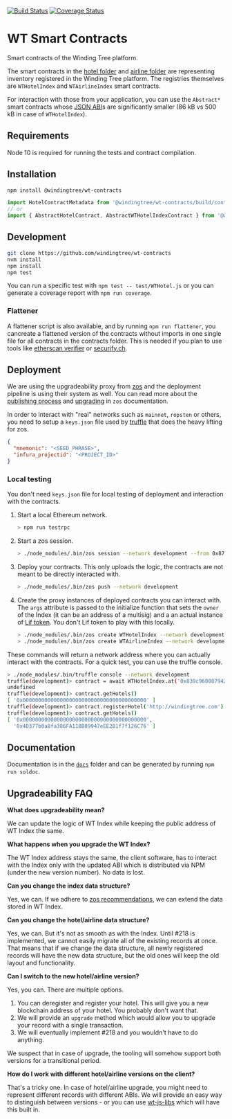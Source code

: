 [![Build Status](https://travis-ci.org/windingtree/wt-contracts.svg?branch=master)](https://travis-ci.org/windingtree/wt-contracts)
[![Coverage Status](https://coveralls.io/repos/github/windingtree/wt-contracts/badge.svg?branch=master)](https://coveralls.io/github/windingtree/wt-contracts?branch=master&v=2.0)

# WT Smart Contracts

Smart contracts of the Winding Tree platform.

The smart contracts in the [hotel folder](https://github.com/windingtree/wt-contracts/tree/master/contracts/hotel) and
[airline folder](https://github.com/windingtree/wt-contracts/tree/master/contracts/airline) are representing
inventory registered in the Winding Tree platform. The registries themselves are `WTHotelIndex` and `WTAirlineIndex`
smart contracts.

For interaction with those from your application, you can use the `Abstract*` smart contracts
whose [JSON ABI](https://solidity.readthedocs.io/en/develop/abi-spec.html#json)s are significantly
smaller (86 kB vs 500 kB in case of `WTHotelIndex`).

## Requirements

Node 10 is required for running the tests and contract compilation.

## Installation

```sh
npm install @windingtree/wt-contracts
```

```js
import HotelContractMetadata from '@windingtree/wt-contracts/build/contracts/AbstractHotel.json';
// or
import { AbstractHotelContract, AbstractWTHotelIndexContract } from '@windingtree/wt-contracts';
```

## Development

```sh
git clone https://github.com/windingtree/wt-contracts
nvm install
npm install
npm test
```

You can run a specific test with `npm test -- test/WTHotel.js`
or you can generate a coverage report with `npm run coverage`.

### Flattener

A flattener script is also available, and by running `npm run flattener`,
you cancreate a flattened version of the contracts without imports in
one single file for all contracts in the contracts folder.
This is needed if you plan to use tools like [etherscan verifier](https://etherscan.io/verifyContract)
or [securify.ch](https://securify.ch/).

## Deployment

We are using the upgradeability proxy from [zos](https://docs.zeppelinos.org/)
and the deployment pipeline is using their system as well. You can read more
about the [publishing process](https://docs.zeppelinos.org/docs/deploying) and
[upgrading](https://docs.zeppelinos.org/docs/upgrading.html) in `zos`
documentation.

In order to interact with "real" networks such as `mainnet`, `ropsten` or others,
you need to setup a `keys.json` file used by [truffle](https://truffleframework.com/)
that does the heavy lifting for zos.

```json
{
  "mnemonic": "<SEED_PHRASE>",
  "infura_projectid": "<PROJECT_ID>"
}
```

### Local testing

You don't need `keys.json` file for local testing of deployment and interaction
with the contracts.

1. Start a local Ethereum network.
    ```bash
    > npm run testrpc
    ```
2. Start a zos session.
    ```bash
    > ./node_modules/.bin/zos session --network development --from 0x87265a62c60247f862b9149423061b36b460f4bb --expires 3600
    ```
3. Deploy your contracts. This only uploads the logic, the contracts are not meant to be directly
interacted with.
    ```bash
    > ./node_modules/.bin/zos push --network development
    ```
4. Create the proxy instances of deployed contracts you can interact with. The `args`
attribute is passed to the initialize function that sets the `owner` of the Index (it
can be an address of a multisig) and a an actual instance of
[Lif token](https://github.com/windingtree/lif-token). You don't Lif token to play with
this locally.
    ```bash
    > ./node_modules/.bin/zos create WTHotelIndex --network development --init initialize --args 0x87265a62c60247f862b9149423061b36b460f4bb,0xB6e225194a1C892770c43D4B529841C99b3DA1d7
    > ./node_modules/.bin/zos create WTAirlineIndex --network development --init initialize --args 0x87265a62c60247f862b9149423061b36b460f4bb,0xB6e225194a1C892770c43D4B529841C99b3DA1d7
    ```
These commands will return a network address where you can actually interact with the contracts.
For a quick test, you can use the truffle console.
```bash
> ./node_modules/.bin/truffle console --network development
truffle(development)> contract = await WTHotelIndex.at('0x839c960087942a82636e191d9a7ed6145582cfac')
undefined
truffle(development)> contract.getHotels()
[ '0x0000000000000000000000000000000000000000' ]
truffle(development)> contract.registerHotel('http://windingtree.com')
truffle(development)> contract.getHotels()
[ '0x0000000000000000000000000000000000000000',
  '0x4D377b0a8fa386FA118B09947eEE2B1f7f126C76' ]
```

## Documentation

Documentation is in the [`docs`](https://github.com/windingtree/wt-contracts/tree/master/docs)
folder and can be generated by running `npm run soldoc`.

## Upgradeability FAQ

**What does upgradeability mean?**

We can update the logic of WT Index while keeping the public address
of WT Index the same.

**What happens when you upgrade the WT Index?**

The WT Index address stays the same, the client software, has to
interact with the Index only with the updated ABI which is distributed
via NPM (under the new version number). No data is lost.

**Can you change the index data structure?**

Yes, we can. If we adhere to [zos recommendations](https://docs.zeppelinos.org/docs/writing_contracts.html#modifying-your-contracts),
we can extend the data stored in WT Index.

**Can you change the hotel/airline data structure?**

Yes, we can. But it's not as smooth as with the Index. Until #218
is implemented, we cannot easily migrate all of the existing records
at once. That means that if we change the data structure, all newly
registered records will have the new data structure, but the old ones
will keep the old layout and functionality.

**Can I switch to the new hotel/airline version?**

Yes, you can. There are multiple options.

1. You can deregister and register your hotel. This will give you a new
blockchain address of your hotel. You probably don't want that.
2. We will provide an `upgrade` method which would allow you to upgrade
your record with a single transaction.
3. We will eventually implement #218 and you wouldn't have to do anything.

We suspect that in case of upgrade, the tooling will somehow support both
versions for a transitional period.

**How do I work with different hotel/airline versions on the client?**

That's a tricky one. In case of hotel/airline upgrade, you might need to
represent different records with different ABIs. We will provide an easy
way to distinguish between versions - or you can use [wt-js-libs](https://github.com/windingtree/wt-js-libs)
which will have this built in.
